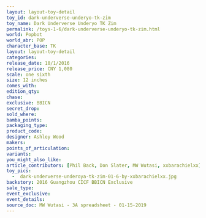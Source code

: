 ```yaml
---
layout: layout-toy-detail 
toy_id: dark-underverse-underyo-tk-zim
toy_name: Dark Underverse Underyo TK Zim
permalink: /toys-1-6/dark-underverse-underyo-tk-zim.html
world: Popbot
world_abr: POP
character_base: TK
layout: layout-toy-detail
categories: 
release_date: 10/1/2016
release_price: CNY 1,080
scale: one sixth
size: 12 inches
comes_with: 
edition_qty: 
chase: 
exclusive: BBICN
secret_drop: 
sold_where: 
bamba_points: 
packaging_type: 
product_code:
designer: Ashley Wood
makers: 
points_of_articulation: 
variants: 
you_might_also_like: 
article_contributors: [Phil Back, Don Slater, MW Wutasi, xxbarachielxx]
toy_pics: 
  -  dark-underverse-underoya-tk-zim-01-6-by-xxbarachielxx.jpg
backstory: 2016 Guangzhou CICF BBICN Exclusive
sale_type: 
event_exclusive: 
event_details: 
source_doc: MW Wutasi - 3A spreadsheet - 01-15-2019
---
```

